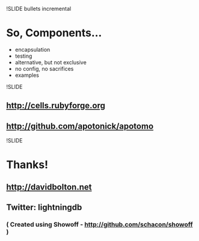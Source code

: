 !SLIDE bullets incremental

# So, Components...

* encapsulation
* testing
* alternative, but not exclusive
* no config, no sacrifices
* examples

!SLIDE

## http://cells.rubyforge.org
## http://github.com/apotonick/apotomo

!SLIDE

# Thanks!
## http://davidbolton.net
## Twitter: lightningdb

### ( Created using Showoff - http://github.com/schacon/showoff )
